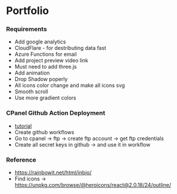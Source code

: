 # Portfolio

### Requirements
 - Add google analytics
 - CloudFlare - for destributing data fast
 - Azure Functions for email
 - Add project preview video link
 - Must need to add three.js
 - Add animation
 - Drop Shadow poperly
 - All icons color change and make all icons svg
 - Smooth scroll
 - Use more gradient colors

### CPanel Github Action Deployment
 - [tutorial](https://www.youtube.com/watch?v=x_GZpOGyJpg)
 - Create github workflows 
 - Go to cpanel -> ftp -> create ftp account -> get ftp credentials
 - Create all secret keys in github -> and use it in workflow

### Reference
 - https://rainbowit.net/html/inbio/
 - Find icons -> https://unpkg.com/browse/@heroicons/react@2.0.18/24/outline/

 
